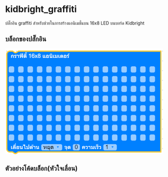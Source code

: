 # kidbright_graffiti
ปลั๊กอิน graffiti สำหรับช่วยในการสร้างแอนิเมชั่นบน 16x8 LED บนบอร์ด Kidbright 

## บล็อกของปลั๊กอิน ##
![บล็อก 16x8 graffiti](https://raw.githubusercontent.com/soowoi/graffiti/master/16x8_animator.png)

## ตัวอย่างโค้ดบล็อก(หัวใจเลื่อน) ##
